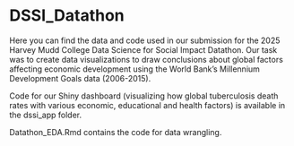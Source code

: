# DSSI_Datathon
Here you can find the data and code used in our submission for the 2025 Harvey Mudd College Data Science for Social Impact Datathon. Our task was to create data visualizations to draw conclusions about global factors affecting economic development using the World Bank’s Millennium Development Goals data (2006-2015).

Code for our Shiny dashboard (visualizing how global tuberculosis death rates with various economic, educational and health factors) is available in the dssi_app folder.

Datathon_EDA.Rmd contains the code for data wrangling.
